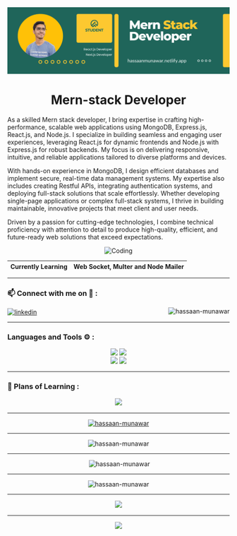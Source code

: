<img src="./images/Full-stack Developer.png" alt="Full-stack Developer" />

<h1 align="center">Mern-stack Developer</h1>

<p>
As a skilled Mern stack developer, I bring expertise in crafting high-performance, scalable web applications using MongoDB, Express.js, React.js, and Node.js. I specialize in building seamless and engaging user experiences, leveraging React.js for dynamic frontends and Node.js with Express.js for robust backends. My focus is on delivering responsive, intuitive, and reliable applications tailored to diverse platforms and devices.

With hands-on experience in MongoDB, I design efficient databases and implement secure, real-time data management systems. My expertise also includes creating Restful APIs, integrating authentication systems, and deploying full-stack solutions that scale effortlessly. Whether developing single-page applications or complex full-stack systems, I thrive in building maintainable, innovative projects that meet client and user needs.

Driven by a passion for cutting-edge technologies, I combine technical proficiency with attention to detail to produce high-quality, efficient, and future-ready web solutions that exceed expectations.

</p>

<p align='center'><img  alt="Coding" width="500" src="https://miro.medium.com/max/1272/1*ZSVmWGcc1weENb0ShawWxw.gif"></p>

| Currently Learning |Web Socket, Multer and Node Mailer |
| ------------------ | --------- |

<hr>
<h3 align="left">📫 Connect with me on 🔗 :</h3>

<p align="left">
	<a href="https://www.linkedin.com/in/hassaan-munawar-085a6b2b4" target="blank"><img align="center"
			src="https://skillicons.dev/icons?i=linkedin" height="50" width="50" alt="linkedin" /></a>
	 <img align="right" height="30" src="https://komarev.com/ghpvc/?username=hassaan-munawar&label=Profile%20views&color=0e75b6&style=flat" alt="hassaan-munawar" />
</p>
<hr>
<h3 align="left">Languages and Tools ⚙️ : </h3>

<p align='center'>
	<img src="https://skillicons.dev/icons?i=git,github,vscode,bootstrap,cpp,redux" />
  <img src="https://skillicons.dev/icons?i=js,css,nextjs,tailwind,figma,firebase" /> <br/>
	<img src="https://skillicons.dev/icons?i=html,react,express,mongodb,nodejs,materialui" />
	<img src="https://skillicons.dev/icons?i=postman,vercel,npm,md,ts,appwrite" />
<!-- 	<img src="https://skillicons.dev/icons?i=,md,materialui," /> -->
</p>

<hr>

<h3 align="left">🏫 Plans of Learning :</h3>

<p align="center">
	<img src="https://skillicons.dev/icons?i=python,threejs,docker,aws,kubernetes,fastapi" />

</p>
<hr>

<p align="center"> <a href="https://github.com/ryo-ma/github-profile-trophy"><img src="https://github-profile-trophy.vercel.app/?username=hassaan-munawar" alt="hassaan-munawar" /></a> </p>
<hr>

<p align='center'> <img src="https://github-readme-stats.vercel.app/api/top-langs?username=hassaan-munawar&show_icons=true&locale=en&layout=compact" alt="hassaan-munawar" /></p>

<hr>

<p align="center">&nbsp;<img src="https://github-readme-stats.vercel.app/api?username=hassaan-munawar&show_icons=true&locale=en" alt="hassaan-munawar" /></p>
<hr>

<p align="center"><img src="https://github-readme-streak-stats.herokuapp.com/?user=hassaan-munawar&" alt="hassaan-munawar" /></p>
<hr>

<p align="center"><img src='http://github-profile-summary-cards.vercel.app/api/cards/profile-details?username=hassaan-munawar&theme=default' /></p>
<hr> 

<p align="center"><img src='http://github-profile-summary-cards.vercel.app/api/cards/productive-time?username=hassaan-munawar&theme=default&utcOffset=8' /></p>




